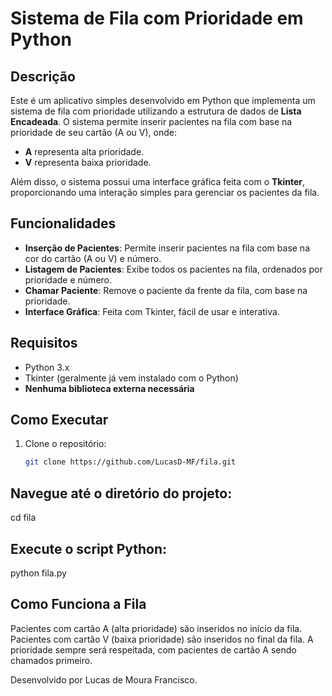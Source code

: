 # Sistema de Fila com Prioridade em Python

## Descrição
Este é um aplicativo simples desenvolvido em Python que implementa um sistema de fila com prioridade utilizando a estrutura de dados de **Lista Encadeada**. O sistema permite inserir pacientes na fila com base na prioridade de seu cartão (A ou V), onde:
- **A** representa alta prioridade.
- **V** representa baixa prioridade.

Além disso, o sistema possui uma interface gráfica feita com o **Tkinter**, proporcionando uma interação simples para gerenciar os pacientes da fila.

## Funcionalidades

- **Inserção de Pacientes**: Permite inserir pacientes na fila com base na cor do cartão (A ou V) e número.
- **Listagem de Pacientes**: Exibe todos os pacientes na fila, ordenados por prioridade e número.
- **Chamar Paciente**: Remove o paciente da frente da fila, com base na prioridade.
- **Interface Gráfica**: Feita com Tkinter, fácil de usar e interativa.

## Requisitos

- Python 3.x
- Tkinter (geralmente já vem instalado com o Python)
- **Nenhuma biblioteca externa necessária**

## Como Executar

1. Clone o repositório:
   ```bash
   git clone https://github.com/LucasD-MF/fila.git

## Navegue até o diretório do projeto:

cd fila

## Execute o script Python:

python fila.py

## Como Funciona a Fila
Pacientes com cartão A (alta prioridade) são inseridos no início da fila.
Pacientes com cartão V (baixa prioridade) são inseridos no final da fila.
A prioridade sempre será respeitada, com pacientes de cartão A sendo chamados primeiro.

Desenvolvido por Lucas de Moura Francisco.
